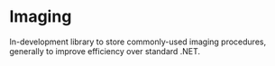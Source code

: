 # Imaging
In-development library to store commonly-used imaging procedures, generally to improve efficiency over standard .NET.

